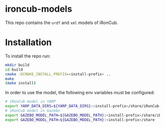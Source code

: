 # ironcub-models
This repo contains the `urdf` and `xml` models of iRonCub.

# Installation

To install the repo run:

```sh
mkdir build
cd build
cmake -DCMAKE_INSTALL_PREFIX=<install-prefix> ..
make
(make install)
```

In order to use the model, the following env variables must be configured:
```sh
# iRonCub model in YARP
export YARP_DATA_DIRS=${YARP_DATA_DIRS}:<install-prefix>/share/iRonCub-Mk3/iRonCub/robots
# iRonCub model in Gazebo
export GAZEBO_MODEL_PATH=${GAZEBO_MODEL_PATH}:<install-prefix>/share/iRonCub-Mk3/iRonCub/robots
export GAZEBO_MODEL_PATH=${GAZEBO_MODEL_PATH}:<install-prefix>/share
```
